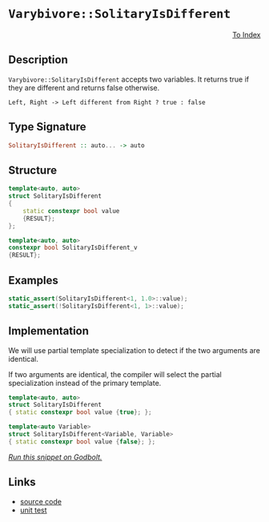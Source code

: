 <!-- Copyright 2024 Feng Mofan
SPDX-License-Identifier: Apache-2.0 -->

# `Varybivore::SolitaryIsDifferent`

<p style='text-align: right;'><a href="../../../facilities/metafunctions.md#varybivore-solitary-is-different">To Index</a></p>

## Description

`Varybivore::SolitaryIsDifferent` accepts two variables.
It returns true if they are different and returns false otherwise.

<pre><code>Left, Right -> Left different from Right ? true : false</code></pre>

## Type Signature

```Haskell
SolitaryIsDifferent :: auto... -> auto
```

## Structure

```C++
template<auto, auto>
struct SolitaryIsDifferent
{
    static constexpr bool value
    {RESULT};
};

template<auto, auto>
constexpr bool SolitaryIsDifferent_v
{RESULT};
```

## Examples

```C++
static_assert(SolitaryIsDifferent<1, 1.0>::value);
static_assert(!SolitaryIsDifferent<1, 1>::value);
```

## Implementation

We will use partial template specialization to detect if the two arguments are identical.

If two arguments are identical, the compiler will select the partial specialization instead of the primary template.

```C++
template<auto, auto>
struct SolitaryIsDifferent
{ static constexpr bool value {true}; };

template<auto Variable>
struct SolitaryIsDifferent<Variable, Variable>
{ static constexpr bool value {false}; };
```

[*Run this snippet on Godbolt.*](https://godbolt.org/#z:OYLghAFBqd5QCxAYwPYBMCmBRdBLAF1QCcAaPECAMzwBtMA7AQwFtMQByARg9KtQYEAysib0QXACx8BBAKoBnTAAUAHpwAMvAFYTStJg1DIApACYAQuYukl9ZATwDKjdAGFUtAK4sGIAKwapK4AMngMmAByPgBGmMQS0gAOqAqETgwe3r4BQSlpjgJhEdEscQlStpj2hQxCBEzEBFk%2BfoFVNRn1jQTFUbHxibYNTS057QojveH9ZYNSAJS2qF7EyOwcBJgsSQZbJgDMbkxeRKQA1CdEh9gmGgCCk8ReDudCnoSNAJ4AkgoAIngqFR4owCHd7iYAOwWc6TJiOZDnNAMSaYVRJYjnGKoTznABuYi8mHO0IsBGemGh/0OsOptIhEK2Oz2VKOV1Q5wAao08EwYvQbhCni8CG8PiNfgCgSDiGDDm4ecQ%2BQLMBclSrBQdbg8yXCGojkQI0RisTi8YTvCSyVQxEp6Qc6VCaY7GQ8APQAKm9Pt97ohXu9ABVsEIgz7/R7fdHPZHIQ94YiAPpMBRKJoQd60T7EKWA4GgwQKrgXLgAOg0NxAIEtxIWDITBrwyBTafiBAgYDAWZzeZlhfBRxL5y4VZrRMw9cdHCWtE4/l4fg4WlIqE4bms1jhKzW1rMBx4pAImhnSwA1gFJBXJFwoQcNIEzAA2J9mAAcb/0nEkvBYEg0QRLiua4cLwCggEEx7LjOpBwLAMCICAKwEEkpzkJQaA7HQ8SRKwGyqG%2BT4ALRPpI5zAMgSJSGWZi8Jg%2BBEMq6B6PwggiGI7CVKx8hKGoJ6kLoJYAO7EEwSScDws7zou/EgQA8qcqFiqgVDnARxGkeRlEjleZjnBAHhYfQWLmAeCy8FBWhLBASCYUk2FkBQEB2Q5IDAFIZh8HQWzEOBEAxPxMThN8Em8EFzC5nJMTaJgDihaQmFsIIckMLQXz8VgMReMAxy0LQ4HcLwWAsIYwDiNBpD4HKDh4PimAFSu6KxacGyHuEWxzhV2YxKJuYeFg/EUngf6FaQdXEDiSj/NspXZkYJ5LFQBjAAoXJ4JgQlyUkjDxdx7HiFxsiKCo6gVYJ%2BilSgm6WPoeAxOBkBLKgSS1AVRGTOghz/KYljWGYwHjUx9XwEsdixbULgMO4nitHooQzKU5R6Pk6QCGMfglijtR9Ij8wdODXRTOjehgzVAjdE0OMDBUww9MTJbwpTCPUxIoM7usrNfhwC6kEBvAgWphEkWRFFUbp%2Bm4IQJCkvuXDmUeC1LAgmBMFgCQQOeICSAcZYAJwHFCkgaJIZiSE%2BAH%2BE%2Butcz%2BpB/geZZPlwT5vrrb7O/4N7%2BPrT687JnBgRBCvQdZCE2UhiloU5LnGbhbCcI0LD4lCRFMMiBhGCOutluWjUMSQeDMSWe2iAd0jccdfFnSAnkiWJoVSdzMkVfJkfKapifJ6n6elVnOcVvphn2cZMsHGY8uWTB4cx/E6HOagRmDJ3KfIBn7m61wQQ0LQPl%2BQFFXhSFo2H5F0Xg/FiVgilaUZZgWU5WI%2BXxcVs0bCuVUE3VDV0aozVbPF7Vqj8W6r1L4/U34WWVCNQ841JqYGmiVIwc1QAhz4MtVa61NrbSXIeEuHEhgV14qdFcuhPJryur9G63UHoa1XC9DIb0PpfR%2BlYSw/1%2BaA0LsDR6%2BMyZ%2BAgK4emwQoZUzmDTLGGQhESKKMzMRJNqgE3JkTGGOQGYKL4RTaYJQWYM2UdkDGtMmbaLkXLZYqwOamM6jzPmq5OCXGIEnFOadV69y4NnXOEt84mVlhPRWpBlaq0GLQzqtt7bZ2NlCb2UI7wmzNjeP2LcA62CDpPUO8Bw7ISUnPGexA44bETppFgCh8RInxG4ssrJJh0S8YXFish9qcXLkdIh/FdAHFIHXcShVG7WP9hwBSKFTjnBUvYlghTimlPKZUsUBkF7D3iKPA4vjUHTzmQ5bJazjI1mQEkJISYym6yTNMlMDjSJeR3vEPegVgq5niifL4UUYpxVGpfZKqV0oVUytlXKT9RovyQRAyqeBqqOC/vxJqyAWoAMEEArqd1QHgMGlA%2BKsDUjwJmkg8IKCrJoKYCtNaG0to7VGngsuMhBCV2IToEA7TyEsOsLde6IM6GvU4O6D6FDWEWHYauThWAaGg3URDARUMhHw2MUjTGqRUaZBUQY6RDBRGSt4bUTRQjSaqqmEqvGjNmhypJlq2Rkq2bmM4j05uwE7EFLIkUkpBIpkInqjMyWjFR5ywsn4gJatKCN1CTXbOBwDj%2BECDeACgaoQuwSZa0CyTIJ%2BIvJIfwet/BvmfLrSQus7wGy4LSzgBwLX8ySakxutEo2FpjcWsalyMhayAA%3D%3D)

## Links

- [source code](../../../../conceptrodon/varybivore/is_different.hpp)
- [unit test](../../../../tests/unit/metafunctions/varybivore/solitary_is_different.test.hpp)
